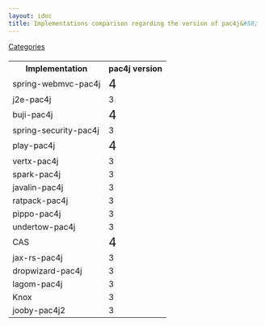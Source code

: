 ```yaml
---
layout: idoc
title: Implementations comparison regarding the version of pac4j&#58;
---
```


[<i class="fa fa-long-arrow-left fa-2x" aria-hidden="true"></i> Categories](./comparison.html)

<style>
    table {
        margin-top: 20px
    }
    table img {
        border: 0
    }
</style>


<table class="centered">
    <tr>
        <th>Implementation</th>
        <th>pac4j version</th>
    </tr>
    <tr>
        <td>spring-webmvc-pac4j</td>
        <td><font size="+2">4</font></td>
    </tr>
    <tr>
        <td>j2e-pac4j</td>
        <td>3</td>
    </tr>
    <tr>
        <td>buji-pac4j</td>
        <td><font size="+2">4</font></td>    </tr>
    <tr>
        <td>spring-security-pac4j</td>
        <td>3</td>
    </tr>
    <tr>
        <td>play-pac4j</td>
        <td><font size="+2">4</font></td>    </tr>
    <tr>
        <td>vertx-pac4j</td>
        <td>3</td>
    </tr>
    <tr>
        <td>spark-pac4j</td>
        <td>3</td>
    </tr>
    <tr>
        <td>javalin-pac4j</td>
        <td>3</td>
    </tr>
    <tr>
        <td>ratpack-pac4j</td>
        <td>3</td>
    </tr>
    <tr>
        <td>pippo-pac4j</td>
        <td>3</td>
    </tr>
    <tr>
        <td>undertow-pac4j</td>
        <td>3</td>
    </tr>
    <tr>
        <td>CAS</td>
        <td><font size="+2">4</font></td>
    </tr>
    <tr>
        <td>jax-rs-pac4j</td>
        <td>3</td>
    </tr>
    <tr>
        <td>dropwizard-pac4j</td>
        <td>3</td>
    </tr>
    <tr>
        <td>lagom-pac4j</td>
        <td>3</td>
    </tr>
    <tr>
        <td>Knox</td>
        <td>3</td>
    </tr>
    <tr>
        <td>jooby-pac4j2</td>
        <td>3</td>
    </tr>
</table>
